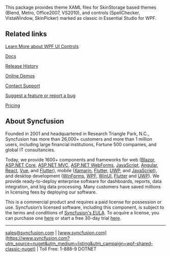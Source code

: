 This package provides theme XAML files for SkinStorage based themes (Blend, Metro, Office2007, VS2010), and controls (SpellChecker, VistaWindow, SkinPicker) marked as classic in Essential Studio for WPF.

## Related links
[Learn More about WPF UI Controls](https://www.syncfusion.com/wpf-controls?utm_source=nuget&utm_medium=listing&utm_campaign=wpf-shared-classic-nuget)

[Docs](https://help.syncfusion.com/wpf/overview?utm_source=nuget&utm_medium=listing&utm_campaign=wpf-shared-classic-nuget)

[Release History](https://help.syncfusion.com/wpf/release-notes/v20.2.0.36?utm_source=nuget&utm_medium=listing&utm_campaign=wpf-shared-classic-nuget)

[Online Demos](https://github.com/syncfusion/wpf-demos?utm_source=nuget&utm_medium=listing&utm_campaign=wpf-shared-classic-nuget)

[Contact Support](https://www.syncfusion.com/support/directtrac/incidents/newincident/?utm_source=nuget&utm_medium=listing&utm_campaign=wpf-shared-classic-nuget)

[Suggest a feature or report a bug](https://www.syncfusion.com/feedback/wpf?utm_source=nuget&utm_medium=listing&utm_campaign=wpf-shared-classic-nuget)

[Pricing](https://www.syncfusion.com/sales/products/wpf?utm_source=nuget&utm_medium=listing&utm_campaign=wpf-shared-classic-nuget)

## About Syncfusion
Founded in 2001 and headquartered in Research Triangle Park, N.C., Syncfusion has more than 26,000+ customers and more than 1 million users, including large financial institutions, Fortune 500 companies, and global IT consultancies.

Today, we provide 1600+ components and frameworks for web ([Blazor](https://www.syncfusion.com/blazor-components?utm_source=nuget&utm_medium=listing&utm_campaign=wpf-shared-classic-nuget), [ASP.NET Core](https://www.syncfusion.com/aspnet-core-ui-controls?utm_source=nuget&utm_medium=listing&utm_campaign=wpf-shared-classic-nuget), [ASP.NET MVC](https://www.syncfusion.com/aspnet-mvc-ui-controls?utm_source=nuget&utm_medium=listing&utm_campaign=wpf-shared-classic-nuget), [ASP.NET WebForms](https://www.syncfusion.com/jquery/aspnet-webforms-ui-controls?utm_source=nuget&utm_medium=listing&utm_campaign=wpf-shared-classic-nuget), [JavaScript](https://www.syncfusion.com/javascript-ui-controls?utm_source=nuget&utm_medium=listing&utm_campaign=wpf-shared-classic-nuget), [Angular](https://www.syncfusion.com/angular-ui-components?utm_source=nuget&utm_medium=listing&utm_campaign=wpf-shared-classic-nuget), [React](https://www.syncfusion.com/react-ui-components?utm_source=nuget&utm_medium=listing&utm_campaign=wpf-shared-classic-nuget), [Vue](https://www.syncfusion.com/vue-ui-components?utm_source=nuget&utm_medium=listing&utm_campaign=wpf-shared-classic-nuget), and [Flutter](https://www.syncfusion.com/flutter-widgets?utm_source=nuget&utm_medium=listing&utm_campaign=wpf-shared-classic-nuget)), mobile ([Xamarin](https://www.syncfusion.com/xamarin-ui-controls?utm_source=nuget&utm_medium=listing&utm_campaign=wpf-shared-classic-nuget), [Flutter](https://www.syncfusion.com/flutter-widgets?utm_source=nuget&utm_medium=listing&utm_campaign=wpf-shared-classic-nuget), [UWP](https://www.syncfusion.com/uwp-ui-controls?utm_source=nuget&utm_medium=listing&utm_campaign=wpf-shared-classic-nuget), and [JavaScript](https://www.syncfusion.com/javascript-ui-controls?utm_source=nuget&utm_medium=listing&utm_campaign=wpf-shared-classic-nuget)), and desktop development ([WinForms](https://www.syncfusion.com/winforms-ui-controls?utm_source=nuget&utm_medium=listing&utm_campaign=wpf-shared-classic-nuget), [WPF](https://www.syncfusion.com/wpf-ui-controls?utm_source=nuget&utm_medium=listing&utm_campaign=wpf-shared-classic-nuget), [WinUI](https://www.syncfusion.com/winui-controls?utm_source=nuget&utm_medium=listing&utm_campaign=wpf-shared-classic-nuget), [Flutter](https://www.syncfusion.com/flutter-widgets?utm_source=nuget&utm_medium=listing&utm_campaign=wpf-shared-classic-nuget) and [UWP](https://www.syncfusion.com/uwp-ui-controls?utm_source=nuget&utm_medium=listing&utm_campaign=wpf-shared-classic-nuget)). We provide ready-to-deploy enterprise software for dashboards, reports, data integration, and big data processing. Many customers have saved millions in licensing fees by deploying our software.


This is a commercial product and requires a paid license for possession or use. Syncfusion’s licensed software, including this component, is subject to the terms and conditions of [Syncfusion's EULA](https://www.syncfusion.com/eula/es/?utm_source=nuget&utm_medium=listing&utm_campaign=wpf-shared-classic-nuget). To acquire a license, you can purchase one [here]( https://www.syncfusion.com/sales/products?utm_source=nuget&utm_medium=listing&utm_campaign=wpf-shared-classic-nuget) or start a free 30-day trial [here](https://www.syncfusion.com/account/manage-trials/start-trials?utm_source=nuget&utm_medium=listing&utm_campaign=wpf-shared-classic-nuget).

___

[sales@syncfusion.com](mailto:sales@syncfusion.com?Subject=Syncfusion%20SharedClassic%20WPF-%20NuGet) | [www.syncfusion.com](https://www.syncfusion.com?utm_source=nuget&utm_medium=listing&utm_campaign=wpf-shared-classic-nuget) | Toll Free: 1-888-9 DOTNET


